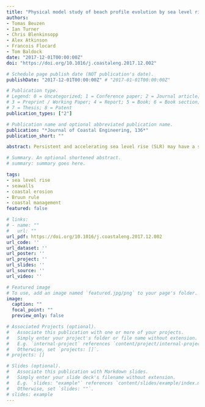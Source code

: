 ```yaml
---
title: "Physical model study of beach profile evolution by sea level rise in the presence of seawalls"
authors:
- Tomas Beuzen
- Ian Turner
- Chris Blenkinsopp
- Alex Atkinson
- Francois Flocard
- Tom Baldock
date: "2017-12-01T00:00:00Z"
doi: "https://doi.org/10.1016/j.coastaleng.2017.12.002"

# Schedule page publish date (NOT publication's date).
publishDate: "2017-12-01T00:00:00Z" # "2017-01-01T00:00:00Z"

# Publication type.
# Legend: 0 = Uncategorized; 1 = Conference paper; 2 = Journal article;
# 3 = Preprint / Working Paper; 4 = Report; 5 = Book; 6 = Book section;
# 7 = Thesis; 8 = Patent
publication_types: ["2"]

# Publication name and optional abbreviated publication name.
publication: "*Journal of Coastal Engineering, 136*"
publication_short: ""

abstract: Persistent and accelerating sea level rise (SLR) may have a significant impact on the evolution of sandy coastlines this Century. The response of natural sandy beaches to SLR has been much discussed in the literature, however there is a lack of knowledge about the impact of SLR on engineered coasts. Laboratory experiments comprising over 320 h of testing were conducted in a 44 m (L) x 1.2 m (W) x 1.6 m (D) wave flume to investigate the in- fluence of coastal armouring in the form of seawalls on coastal response to SLR. The study was designed to investigate the effects of contrasting types of seawalls (reflective-impermeable versus dissipative-permeable) on beach profile response to increased water levels, in the presence of both erosive and accretionary wave conditions. The results obtained showed that seawalls alter the evolution of the equilibrium profile with rising water level, causing increased lowering of the profile adjacent to the structure. Under erosive wave conditions, modelled profiles both with and without seawall structures in place were observed to translate landward in response to SLR and erode the upper profile. It was found that the erosion demand at the upper beach due to a rise in water level remains similar whether a structure is present or not, but that a seawall concentrates the erosion in the area adjacent to the seawall, resulting in enhanced and localised profile lowering. The type of structure present (dissipative-permeable versus reflective-impermeable) was not observed to have a significant influence on this response. Under accretive conditions, the preservation of a large shoreface and berm resulted in no wave-structure interaction occurring, with the result that the presence of a seawall had no impact on profile evolution. A potential two-step method for estimating the observed profile response to water level rise in the presence of seawalls is proposed, whereby a simple profile translation model is used to provide a first estimate of the erosion demand, and then this eroded volume is redistributed in front of the seawall out to the position of the offshore bar.

# Summary. An optional shortened abstract.
# summary: summary goes here.

tags:
- sea level rise
- seawalls
- coastal erosion
- Bruun rule
- coastal management
featured: false

# links:
# - name: ""
#   url: ""
url_pdf: https://doi.org/10.1016/j.coastaleng.2017.12.002
url_code: ''
url_dataset: ''
url_poster: ''
url_project: ''
url_slides: ''
url_source: ''
url_video: ''

# Featured image
# To use, add an image named `featured.jpg/png` to your page's folder.
image:
  caption: ""
  focal_point: ""
  preview_only: false

# Associated Projects (optional).
#   Associate this publication with one or more of your projects.
#   Simply enter your project's folder or file name without extension.
#   E.g. `internal-project` references `content/project/internal-project/index.md`.
#   Otherwise, set `projects: []`.
# projects: []

# Slides (optional).
#   Associate this publication with Markdown slides.
#   Simply enter your slide deck's filename without extension.
#   E.g. `slides: "example"` references `content/slides/example/index.md`.
#   Otherwise, set `slides: ""`.
# slides: example
---
```

<!-- {{% alert note %}}
Click the *Cite* button above to demo the feature to enable visitors to import publication metadata into their reference management software.
{{% /alert %}}

{{% alert note %}}
Click the *Slides* button above to demo Academic's Markdown slides feature.
{{% /alert %}}

# Supplementary notes can be added here, including [code and math](https://sourcethemes.com/academic/docs/writing-markdown-latex/). -->
